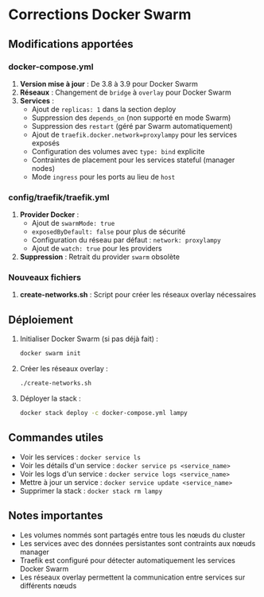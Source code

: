 # Corrections Docker Swarm

## Modifications apportées

### docker-compose.yml
1. **Version mise à jour** : De 3.8 à 3.9 pour Docker Swarm
2. **Réseaux** : Changement de `bridge` à `overlay` pour Docker Swarm
3. **Services** :
   - Ajout de `replicas: 1` dans la section deploy
   - Suppression des `depends_on` (non supporté en mode Swarm)
   - Suppression des `restart` (géré par Swarm automatiquement)
   - Ajout de `traefik.docker.network=proxylampy` pour les services exposés
   - Configuration des volumes avec `type: bind` explicite
   - Contraintes de placement pour les services stateful (manager nodes)
   - Mode `ingress` pour les ports au lieu de `host`

### config/traefik/traefik.yml
1. **Provider Docker** : 
   - Ajout de `swarmMode: true`
   - `exposedByDefault: false` pour plus de sécurité
   - Configuration du réseau par défaut : `network: proxylampy`
   - Ajout de `watch: true` pour les providers
2. **Suppression** : Retrait du provider `swarm` obsolète

### Nouveaux fichiers
1. **create-networks.sh** : Script pour créer les réseaux overlay nécessaires

## Déploiement

1. Initialiser Docker Swarm (si pas déjà fait) :
   ```bash
   docker swarm init
   ```

2. Créer les réseaux overlay :
   ```bash
   ./create-networks.sh
   ```

3. Déployer la stack :
   ```bash
   docker stack deploy -c docker-compose.yml lampy
   ```

## Commandes utiles

- Voir les services : `docker service ls`
- Voir les détails d'un service : `docker service ps <service_name>`
- Voir les logs d'un service : `docker service logs <service_name>`
- Mettre à jour un service : `docker service update <service_name>`
- Supprimer la stack : `docker stack rm lampy`

## Notes importantes

- Les volumes nommés sont partagés entre tous les nœuds du cluster
- Les services avec des données persistantes sont contraints aux nœuds manager
- Traefik est configuré pour détecter automatiquement les services Docker Swarm
- Les réseaux overlay permettent la communication entre services sur différents nœuds